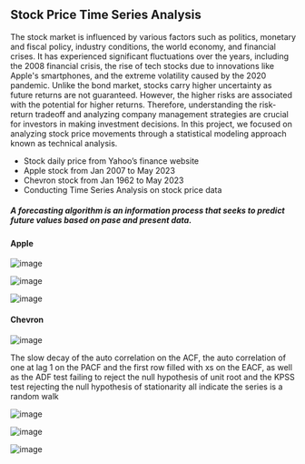 ## Stock Price Time Series Analysis
The stock market is influenced by various factors such as politics, monetary and fiscal policy, industry conditions, the world economy, and financial crises. It has experienced significant fluctuations over the years, including the 2008 financial crisis, the rise of tech stocks due to innovations like Apple's smartphones, and the extreme volatility caused by the 2020 pandemic. Unlike the bond market, stocks carry higher uncertainty as future returns are not guaranteed. However, the higher risks are associated with the potential for higher returns. Therefore, understanding the risk-return tradeoff and analyzing company management strategies are crucial for investors in making investment decisions. In this project, we focused on analyzing stock price movements through a statistical modeling approach known as technical analysis.

+ Stock daily price from Yahoo’s finance website
+ Apple stock from Jan 2007 to May 2023
+ Chevron stock from Jan 1962 to May 2023
+ Conducting Time Series Analysis on stock price data


##### A forecasting algorithm is an information process that seeks to predict future values based on pase and present data.

#### Apple

![image](https://github.com/user-attachments/assets/12bbc872-3457-443a-873f-db08fe37c2f2)

![image](https://github.com/user-attachments/assets/4ef48840-668b-45af-bd1c-58e9d293e095)

![image](https://github.com/user-attachments/assets/9b53c688-77d7-44d1-a47c-40c5fb5525c8)

#### Chevron

![image](https://github.com/user-attachments/assets/879015d0-2407-4451-87f4-96bb01e2f16e)

The slow decay of the auto correlation on the ACF, the auto correlation of one at lag 1 on the PACF and the first row filled with xs on the EACF, as well as the ADF test failing to reject the null hypothesis of unit root and the KPSS test rejecting the null hypothesis of stationarity all indicate the series is a random walk

![image](https://github.com/user-attachments/assets/429ed582-8a74-4eaf-8342-855bc9c8cc79)

![image](https://github.com/user-attachments/assets/27264009-28e1-4698-a58e-abad786e67f3)

![image](https://github.com/user-attachments/assets/1a4290ad-e85a-46d4-82ef-3039596dad54)
